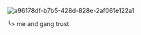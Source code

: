 ![a96178df-b7b5-428d-828e-2af061e122a1](https://github.com/user-attachments/assets/7fc46f7d-c9ce-4ec4-bd88-24451eb66874)
 
  ╰> me and gang trust
